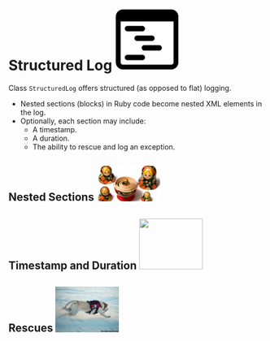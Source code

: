 # Structured Log <img src="images/structured.png" width="125"> 

<!-- [![Gem Version](https://badge.fury.io/rb/structured_log.svg)](https://badge.fury.io/rb/structured_log) -->

Class <code>StructuredLog</code> offers structured (as opposed to flat) logging.

<ul>
<li>Nested sections (blocks) in Ruby code become nested XML elements in the log.
<li>Optionally, each section may include:
<ul>
<li>A timestamp.
<li>A duration.
<li>The ability to rescue and log an exception.
</ul>
</ul>

## Nested Sections <img src="images/nesting.jpg" width="125">

## Timestamp and Duration <img src="images/time.ico" width="125" height="100">

## Rescues <img src="images/rescue.jpg" width="125">

